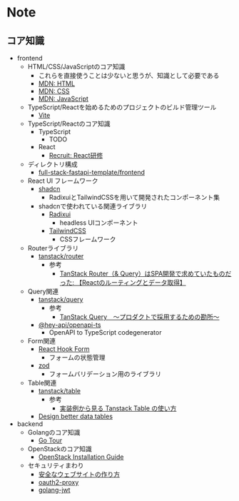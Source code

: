 # Note

## コア知識

- frontend
  - HTML/CSS/JavaScriptのコア知識
    - これらを直接使うことは少ないと思うが、知識として必要である
    - [MDN: HTML](https://developer.mozilla.org/ja/docs/Web/HTML)
    - [MDN: CSS](https://developer.mozilla.org/ja/docs/Web/CSS)
    - [MDN: JavaScript](https://developer.mozilla.org/ja/docs/Web/JavaScript)
  - TypeScript/Reactを始めるためのプロジェクトのビルド管理ツール
    - [Vite](https://vite.dev/guide/)
  - TypeScript/Reactのコア知識
    - TypeScript
      - TODO
    - React
      - [Recruit: React研修](https://speakerdeck.com/recruitengineers/react-yan-xiu-2024)
  - ディレクトリ構成
    - [full-stack-fastapi-template/frontend](https://github.com/fastapi/full-stack-fastapi-template/tree/master/frontend)
  - React UI フレームワーク
    - [shadcn](https://ui.shadcn.com/docs)
      - RadixuiとTailwindCSSを用いて開発されたコンポーネント集
    - shadcnで使われている関連ライブラリ
      - [Radixui](https://www.radix-ui.com/primitives/docs/overview/introduction)
        - headless UIコンポーネント
      - [TailwindCSS](https://tailwindcss.com/docs)
        - CSSフレームワーク
  - Routerライブラリ
    - [tanstack/router](https://tanstack.com/router/latest)
      - 参考
        - [TanStack Router（& Query）はSPA開発で求めていたものだった: 【Reactのルーティングとデータ取得】](https://zenn.dev/aishift/articles/ad1744836509dd)
  - Query関連
    - [tanstack/query](https://tanstack.com/query/latest/docs/framework/react/overview)
      - 参考
        - [TanStack Query　〜プロダクトで採用するための勘所〜](https://zenn.dev/taisei_13046/books/133e9995b6aadf)
    - [@hey-api/openapi-ts](https://heyapi.dev/openapi-ts/get-started)
      - OpenAPI to TypeScript codegenerator
  - Form関連
    - [React Hook Form](https://react-hook-form.com/get-started)
      - フォームの状態管理
    - [zod](https://zod.dev/)
      - フォームバリデーション用のライブラリ
  - Table関連
    - [tanstack/table](https://tanstack.com/table/latest/docs/introduction)
      - 参考
        - [実装例から見る Tanstack Table の使い方](https://zenn.dev/counterworks/articles/tanstack-table-design-pattern)
    - [Design better data tables](https://coyleandrew.medium.com/design-better-data-tables-4ecc99d23356)
- backend
  - Golangのコア知識
    - [Go Tour](https://go.dev/tour/list)
  - OpenStackのコア知識
    - [OpenStack Installation Guide](https://docs.openstack.org/install-guide/)
  - セキュリティまわり
    - [安全なウェブサイトの作り方](https://www.ipa.go.jp/security/vuln/websecurity/about.html)
    - [oauth2-proxy](https://github.com/oauth2-proxy/oauth2-proxy)
    - [golang-jwt](https://github.com/golang-jwt/jwt)
